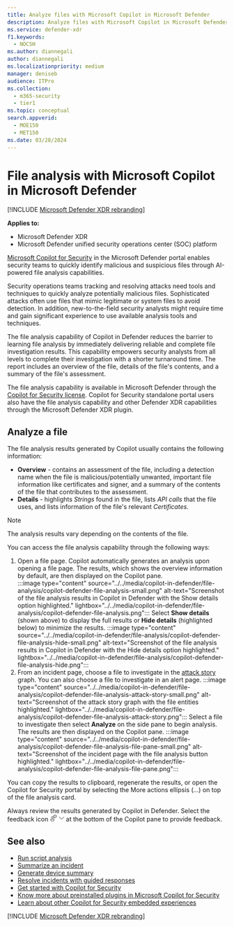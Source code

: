 ```yaml
---
title: Analyze files with Microsoft Copilot in Microsoft Defender
description: Analyze files with Microsoft Copilot in Microsoft Defender.
ms.service: defender-xdr
f1.keywords:
  - NOCSH
ms.author: diannegali
author: diannegali
ms.localizationpriority: medium
manager: deniseb
audience: ITPro
ms.collection:
  - m365-security
  - tier1
ms.topic: conceptual
search.appverid:
  - MOE150
  - MET150
ms.date: 03/28/2024
---
```


# File analysis with Microsoft Copilot in Microsoft Defender

[!INCLUDE [Microsoft Defender XDR rebranding](../includes/microsoft-defender.md)]

**Applies to:**

- Microsoft Defender XDR
- Microsoft Defender unified security operations center (SOC) platform

[Microsoft Copilot for Security](/security-copilot/microsoft-security-copilot) in the Microsoft Defender portal enables security teams to quickly identify malicious and suspicious files through AI-powered file analysis capabilities.

Security operations teams tracking and resolving attacks need tools and techniques to quickly analyze potentially malicious files. Sophisticated attacks often use files that mimic legitimate or system files to avoid detection. In addition, new-to-the-field security analysts might require time and gain significant experience to use available analysis tools and techniques.

The file analysis capability of Copilot in Defender reduces the barrier to learning file analysis by immediately delivering reliable and complete file investigation results. This capability empowers security analysts from all levels to complete their investigation with a shorter turnaround time. The report includes an overview of the file, details of the file's contents, and a summary of the file's assessment.

The file analysis capability is available in Microsoft Defender through the [Copilot for Security license](/security-copilot/faq-security-copilot). Copilot for Security standalone portal users also have the file analysis capability and other Defender XDR capabilities through the Microsoft Defender XDR plugin.

## Analyze a file

The file analysis results generated by Copilot usually contains the following information:

- **Overview** - contains an assessment of the file, including a detection name when the file is malicious/potentially unwanted, important file information like certificates and signer, and a summary of the contents of the file that contributes to the assessment.
- **Details** - highlights *Strings* found in the file, lists *API calls* that the file uses, and lists information of the file's relevant *Certificates*.

> [!NOTE]
> The analysis results vary depending on the contents of the file.

You can access the file analysis capability through the following ways:

1. Open a file page. Copilot automatically generates an analysis upon opening a file page. The results, which shows the overview information by default, are then displayed on the Copilot pane.  
  :::image type="content" source="../../media/copilot-in-defender/file-analysis/copilot-defender-file-analysis-small.png" alt-text="Screenshot of the file analysis results in Copilot in Defender with the Show details option highlighted." lightbox="../../media/copilot-in-defender/file-analysis/copilot-defender-file-analysis.png":::
  Select **Show details** (shown above) to display the full results or **Hide details** (highlighted below) to minimize the results.
 :::image type="content" source="../../media/copilot-in-defender/file-analysis/copilot-defender-file-analysis-hide-small.png" alt-text="Screenshot of the file analysis results in Copilot in Defender with the Hide details option highlighted." lightbox="../../media/copilot-in-defender/file-analysis/copilot-defender-file-analysis-hide.png":::
2. From an incident page, choose a file to investigate in the [attack story](investigate-incidents.md#attack-story) graph. You can also choose a file to investigate in an alert page.
  :::image type="content" source="../../media/copilot-in-defender/file-analysis/copilot-defender-file-analysis-attack-story-small.png" alt-text="Screenshot of the attack story graph with the file entities highlighted." lightbox="../../media/copilot-in-defender/file-analysis/copilot-defender-file-analysis-attack-story.png":::
  Select a file to investigate then select **Analyze** on the side pane to begin analysis. The results are then displayed on the Copilot pane.
  :::image type="content" source="../../media/copilot-in-defender/file-analysis/copilot-defender-file-analysis-file-pane-small.png" alt-text="Screenshot of the incident page with the file analysis button highlighted." lightbox="../../media/copilot-in-defender/file-analysis/copilot-defender-file-analysis-file-pane.png":::

You can copy the results to clipboard, regenerate the results, or open the Copilot for Security portal by selecting the More actions ellipsis (...) on top of the file analysis card.

Always review the results generated by Copilot in Defender. Select the feedback icon ![Screenshot of the feedback icon for Copilot in Defender cards](../../media/copilot-in-defender/copilot-defender-feedback.png) at the bottom of the Copilot pane to provide feedback.

## See also

- [Run script analysis](security-copilot-m365d-script-analysis.md)
- [Summarize an incident](security-copilot-m365d-incident-summary.md)
- [Generate device summary](copilot-in-defender-device-summary.md)
- [Resolve incidents with guided responses](security-copilot-m365d-guided-response.md)
- [Get started with Copilot for Security](/security-copilot/get-started-security-copilot)
- [Know more about preinstalled plugins in Microsoft Copilot for Security](/security-copilot/manage-plugins#preinstalled-plugins)
- [Learn about other Copilot for Security embedded experiences](/security-copilot/experiences-security-copilot)

[!INCLUDE [Microsoft Defender XDR rebranding](../../includes/defender-m3d-techcommunity.md)]

